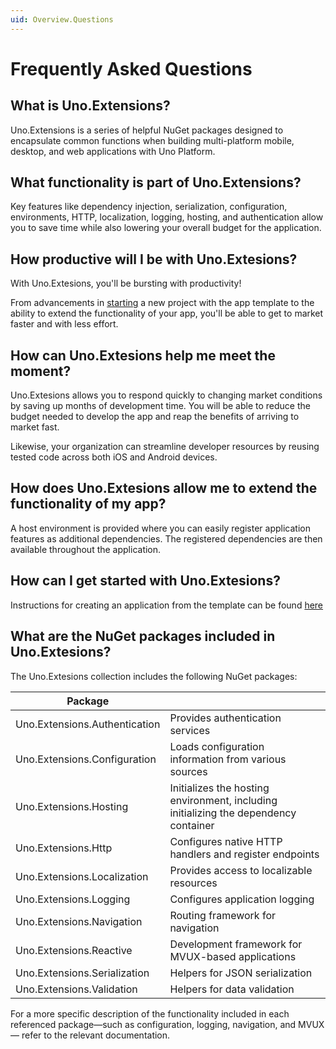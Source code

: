```yaml
---
uid: Overview.Questions
---
```

# Frequently Asked Questions

## What is Uno.Extensions?
Uno.Extensions is a series of helpful NuGet packages designed to encapsulate common functions when building multi-platform mobile, desktop, and web applications with Uno Platform.

## What functionality is part of Uno.Extensions?
Key features like dependency injection, serialization, configuration, environments, HTTP, localization, logging, hosting, and authentication allow you to save time while also lowering your overall budget for the application. 

## How productive will I be with Uno.Extesions?
With Uno.Extesions, you'll be bursting with productivity! 

From advancements in [starting](xref:Overview.Extensions) a new project with the app template to the ability to extend the functionality of your app, you'll be able to get to market faster and with less effort.

## How can Uno.Extesions help me meet the moment?
Uno.Extesions allows you to respond quickly to changing market conditions by saving up months of development time. You will be able to reduce the budget needed to develop the app and reap the benefits of arriving to market fast.

Likewise, your organization can streamline developer resources by reusing tested code across both iOS and Android devices.

## How does Uno.Extesions allow me to extend the functionality of my app?
A host environment is provided where you can easily register application features as additional dependencies. The registered dependencies are then available throughout the application.

## How can I get started with Uno.Extesions?
Instructions for creating an application from the template can be found [here](xref:Overview.Extensions)

## What are the NuGet packages included in Uno.Extesions?
The Uno.Extesions collection includes the following NuGet packages:

| Package                      |                                                                                      |
|------------------------------|--------------------------------------------------------------------------------------|
| Uno.Extensions.Authentication | Provides authentication services                                                     |
| Uno.Extensions.Configuration | Loads configuration information from various sources                                 |
| Uno.Extensions.Hosting       | Initializes the hosting environment, including initializing the dependency container |
| Uno.Extensions.Http          | Configures native HTTP handlers and register endpoints                               |
| Uno.Extensions.Localization  | Provides access to localizable resources                                             |
| Uno.Extensions.Logging       | Configures application logging                                                       |
| Uno.Extensions.Navigation    | Routing framework for navigation                                                     |
| Uno.Extensions.Reactive      | Development framework for MVUX-based applications                                      |
| Uno.Extensions.Serialization | Helpers for JSON serialization                                                       |
| Uno.Extensions.Validation | Helpers for data validation                                                       |

For a more specific description of the functionality included in each referenced package—such as configuration, logging, navigation, and MVUX — refer to the relevant documentation.
